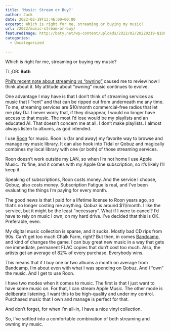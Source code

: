 ```yaml
---
title: 'Music: Stream or Buy?'
author: Jack
date: 2022-02-19T13:46:00+00:00
excerpt: Which is right for me, streaming or buying my music?
url: /2022/music-stream-or-buy/
featuredImage: http://baty.net/wp-content/uploads/2022/02/20220219-Q1000320-scaled.jpg
categories:
  - Uncategorized

---
```

Which is right for me, streaming or buying my music?

TL;DR: **Both**

[Phil&#8217;s recent note about streaming vs “owning”][1] caused me to review how I think about it. My attitude about “owning” music continues to evolve.

One advantage I may have is that I don&#8217;t think of streaming services as music that I “rent” and that can be ripped out from underneath me any time. To me, streaming services are $10/month commercial-free radios that let me play DJ. I never worry that, if they disappear, I would no longer have access to that music. The most I&#8217;d lose would be my playlists and an educated AI. That doesn&#8217;t concern me at all. I don&#8217;t make playlists. I almost always listen to albums, as god intended.

I use [Roon][2] for music. Roon is (far and away) my favorite way to browse and manage my music library. It can also hook into Tidal or Qobuz and magically combines my local library with one (or both) of those streaming services.

Roon doesn&#8217;t work outside my LAN, so when I&#8217;m not home I use Apple Music. It&#8217;s fine, and it comes with my Apple One subscription, so it&#8217;s likely I&#8217;ll keep it.

Speaking of subscriptions, Roon costs money. And the service I choose, Qobuz, also costs money. Subscription Fatigue is real, and I&#8217;ve been evaluating the things I&#8217;m paying for every month.

The good news is that I paid for a lifetime license to Roon years ago, so that&#8217;s no longer costing me anything. Qobuz is around $11/month. I like the service, but it might be the least “necessary”. What if I were to cancel? I&#8217;d have to rely on music I own, on my hard drive. I&#8217;ve decided that this is OK. Preferable, even.

My digital music collection is sparse, and it sucks. Mostly bad CD rips from 90s. Can&#8217;t get too much Chalk Farm, right? But then, in comes [Bandcamp][3], and kind of changes the game. I can buy great new music in a way that gets me immediate, permanent FLAC copies that don&#8217;t cost too much. Also, the artists get an average of 82% of every purchase. Everybody wins.

This means that if I buy one or two albums a month on average from Bandcamp, I&#8217;m about even with what I was spending on Qobuz. And I “own” the music. And I get to use Roon.

I have two modes when it comes to music. The first is that I just want to have some music on. For that, I can stream Apple Music. The other mode is deliberate listening. I want this to be high-quality and under my control. Purchased music that I own and manage is perfect for that.

And don&#8217;t forget, for when I&#8217;m all-in, I have a nice vinyl collection.

So, I&#8217;ve settled into a comfortable combination of both streaming and owning my music.

 [1]: https://youneedastereo.com/#2022-02-19%20Journal
 [2]: https://roonlabs.com/
 [3]: https://bandcamp.com/